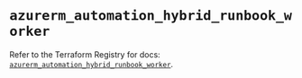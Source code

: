 # `azurerm_automation_hybrid_runbook_worker`

Refer to the Terraform Registry for docs: [`azurerm_automation_hybrid_runbook_worker`](https://registry.terraform.io/providers/hashicorp/azurerm/4.10.0/docs/resources/automation_hybrid_runbook_worker).
